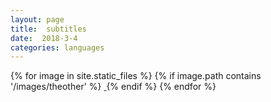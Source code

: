 ```yaml
---
layout: page
title:  subtitles
date:  2018-3-4
categories: languages
---
```


<html>
<body>


{% for image in site.static_files %}
  {% if image.path contains '/images/theother' %}
      <a href="{{ site.url}}{{image.path }}">
        <img src="{{ site.url | append: image.path }}" alt="">
      </a>
  {% endif %}
{% endfor %}


</body>
</html>




